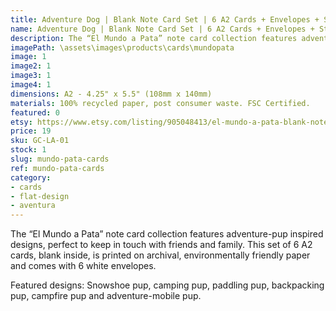```yaml
---
title: Adventure Dog | Blank Note Card Set | 6 A2 Cards + Envelopes + Stickers
name: Adventure Dog | Blank Note Card Set | 6 A2 Cards + Envelopes + Stickers
description: The “El Mundo a Pata” note card collection features adventure-pup inspired designs, perfect to keep in touch with friends and family. This set of 6 A2 cards, blank inside, is printed on archival, environmentally friendly paper and comes with 6 white envelopes.
imagePath: \assets\images\products\cards\mundopata
image: 1
image2: 1
image3: 1
image4: 1
dimensions: A2 - 4.25" x 5.5" (108mm x 140mm)
materials: 100% recycled paper, post consumer waste. FSC Certified.
featured: 0
etsy: https://www.etsy.com/listing/905048413/el-mundo-a-pata-blank-note-card-set
price: 19
sku: GC-LA-01
stock: 1
slug: mundo-pata-cards
ref: mundo-pata-cards
category:
- cards
- flat-design
- aventura
---
```

The “El Mundo a Pata” note card collection features adventure-pup inspired designs, perfect to keep in touch with friends and family. This set of 6 A2 cards, blank inside, is printed on archival, environmentally friendly paper and comes with 6 white envelopes.

Featured designs: Snowshoe pup, camping pup, paddling pup, backpacking pup, campfire pup and adventure-mobile pup.
